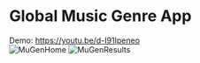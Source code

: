 # Global Music Genre App
 
Demo:
https://youtu.be/d-I91Ipeneo
</br>
![MuGenHome](https://github.com/user-attachments/assets/e42207a3-c861-441d-9fa9-95b2e35b0a8d)
![MuGenResults](https://github.com/user-attachments/assets/70fa4800-342f-4a47-b6ce-38c44a289e8e)
